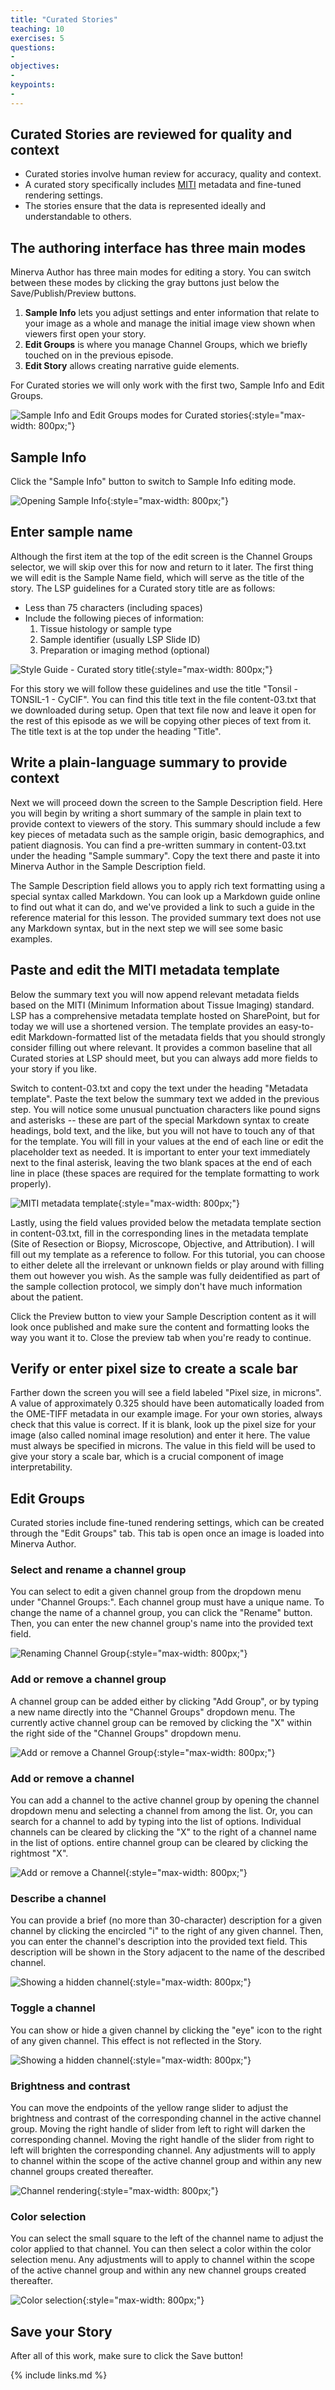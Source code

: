 ```yaml
---
title: "Curated Stories"
teaching: 10
exercises: 5
questions:
- 
objectives:
- 
keypoints:
- 
---
```


## **Curated** Stories are reviewed for quality and context

* Curated stories involve human review for accuracy, quality and context.
* A curated story specifically includes [MITI](https://www.tissue-atlas.org/curriculum#miti-minimum-information-about-tissue-imaging) metadata and fine-tuned rendering settings.
* The stories ensure that the data is represented ideally and understandable to others.

## The authoring interface has three main modes

Minerva Author has three main modes for editing a story. You can switch between these modes by
clicking the gray buttons just below the Save/Publish/Preview buttons.

1. **Sample Info** lets you adjust settings and enter information that relate to your image as a
   whole and manage the initial image view shown when viewers first open your story.
2. **Edit Groups** is where you manage Channel Groups, which we briefly touched on in the previous
   episode.
3. **Edit Story** allows creating narrative guide elements.

For Curated stories we will only work with the first two, Sample Info and Edit Groups.

![Sample Info and Edit Groups modes for Curated stories](../fig/screenshot-tabs.jpg){:style="max-width: 800px;"}

## Sample Info

Click the "Sample Info" button to switch to Sample Info editing mode.

![Opening Sample Info](../fig/screenshot-sample-info.jpg){:style="max-width: 800px;"}

## Enter sample name

Although the first item at the top of the edit screen is the Channel Groups selector, we will skip
over this for now and return to it later. The first thing we will edit is the Sample Name field,
which will serve as the title of the story. The LSP guidelines for a Curated story title are as
follows:

* Less than 75 characters (including spaces)
* Include the following pieces of information:
  1. Tissue histology or sample type
  2. Sample identifier (usually LSP Slide ID)
  3. Preparation or imaging method (optional)

![Style Guide - Curated story title](../fig/style-title-curated.jpg){:style="max-width: 800px;"}

For this story we will follow these guidelines and use the title "Tonsil - TONSIL-1 - CyCIF". You
can find this title text in the file content-03.txt that we downloaded during setup. Open that text
file now and leave it open for the rest of this episode as we will be copying other pieces of text
from it. The title text is at the top under the heading "Title".

## Write a plain-language summary to provide context

Next we will proceed down the screen to the Sample Description field. Here you will begin by writing
a short summary of the sample in plain text to provide context to viewers of the story. This summary
should include a few key pieces of metadata such as the sample origin, basic demographics, and
patient diagnosis. You can find a pre-written summary in content-03.txt under the heading "Sample
summary". Copy the text there and paste it into Minerva Author in the Sample Description field.

The Sample Description field allows you to apply rich text formatting using a special syntax called
Markdown. You can look up a Markdown guide online to find out what it can do, and we've provided a
link to such a guide in the reference material for this lesson. The provided summary text does not
use any Markdown syntax, but in the next step we will see some basic examples.

## Paste and edit the MITI metadata template

Below the summary text you will now append relevant metadata fields based on the MITI (Minimum
Information about Tissue Imaging) standard. LSP has a comprehensive metadata template hosted on
SharePoint, but for today we will use a shortened version. The template provides an easy-to-edit
Markdown-formatted list of the metadata fields that you should strongly consider filling out where
relevant. It provides a common baseline that all Curated stories at LSP should meet, but you can
always add more fields to your story if you like.

Switch to content-03.txt and copy the text under the heading "Metadata template". Paste the text
below the summary text we added in the previous step. You will notice some unusual punctuation
characters like pound signs and asterisks -- these are part of the special Markdown syntax to create
headings, bold text, and the like, but you will not have to touch any of that for the template. You
will fill in your values at the end of each line or edit the placeholder text as needed. It is
important to enter your text immediately next to the final asterisk, leaving the two blank spaces at
the end of each line in place (these spaces are required for the template formatting to work
properly).

![MITI metadata template](../fig/screenshot-paste-metadata.jpg){:style="max-width: 800px;"}

Lastly, using the field values provided below the metadata template section in content-03.txt, fill
in the corresponding lines in the metadata template (Site of Resection or Biopsy, Microscope,
Objective, and Attribution). I will fill out my template as a reference to follow. For this
tutorial, you can choose to either delete all the irrelevant or unknown fields or play around with
filling them out however you wish. As the sample was fully deidentified as part of the sample
collection protocol, we simply don't have much information about the patient.

Click the Preview button to view your Sample Description content as it will look once published and
make sure the content and formatting looks the way you want it to. Close the preview tab when you're
ready to continue.

## Verify or enter pixel size to create a scale bar

Farther down the screen you will see a field labeled "Pixel size, in microns". A value of
approximately 0.325 should have been automatically loaded from the OME-TIFF metadata in our example
image. For your own stories, always check that this value is correct. If it is blank, look up the
pixel size for your image (also called nominal image resolution) and enter it here. The value must
always be specified in microns. The value in this field will be used to give your story a scale bar,
which is a crucial component of image interpretability.

## Edit Groups

Curated stories include fine-tuned rendering settings, which can be created through the "Edit Groups" tab. This tab is open once an image is loaded into Minerva Author.

### Select and rename a channel group

You can select to edit a given channel group from the dropdown menu under "Channel Groups:". Each channel group must have a unique name. To change the name of a channel group, you can click the "Rename" button. Then, you can enter the new channel group's name into the provided text field.

![Renaming Channel Group](../fig/screenshot-rename-group.jpg){:style="max-width: 800px;"}

### Add or remove a channel group

A channel group can be added either by clicking "Add Group", or by typing a new name directly into the "Channel Groups" dropdown menu. The currently active channel group can be removed by clicking the "X" within the right side of the "Channel Groups" dropdown menu.

![Add or remove a Channel Group](../fig/screenshot-add-remove-group.jpg){:style="max-width: 800px;"}

### Add or remove a channel

You can add a channel to the active channel group by opening the channel dropdown menu and selecting a channel from among the list. Or, you can search for a channel to add by typing into the list of options. Individual channels can be cleared by clicking the "X" to the right of a channel name in the list of options. entire channel group can be cleared by clicking the rightmost "X".

![Add or remove a Channel](../fig/screenshot-add-remove-channel.jpg){:style="max-width: 800px;"}

### Describe a channel

You can provide a brief (no more than 30-character) description for a given channel by clicking the encircled "i" to the right of any given channel. Then, you can enter the channel's description into the provided text field. This description will be shown in the Story adjacent to the name of the described channel.

![Showing a hidden channel](../fig/screenshot-describe-channel.jpg){:style="max-width: 800px;"}


### Toggle a channel

You can show or hide a given channel by clicking the "eye" icon to the right of any given channel. This effect is not reflected in the Story.

![Showing a hidden channel](../fig/screenshot-show-channel.jpg){:style="max-width: 800px;"}

### Brightness and contrast

You can move the endpoints of the yellow range slider to adjust the brightness and contrast of the corresponding channel in the active channel group. Moving the right handle of slider from left to right will darken the corresponding channel. Moving the right handle of the slider from right to left will brighten the corresponding channel. Any adjustments will to apply to channel within the scope of the active channel group and within any new channel groups created thereafter.

![Channel rendering](../fig/screenshot-channel-rendering.jpg){:style="max-width: 800px;"}

### Color selection

You can select the small square to the left of the channel name to adjust the color applied to that channel. You can then select a color within the color selection menu. Any adjustments will to apply to channel within the scope of the active channel group and within any new channel groups created thereafter.

![Color selection](../fig/screenshot-recolor-channel.jpg){:style="max-width: 800px;"}

## Save your Story

After all of this work, make sure to click the Save button!


{% include links.md %}

